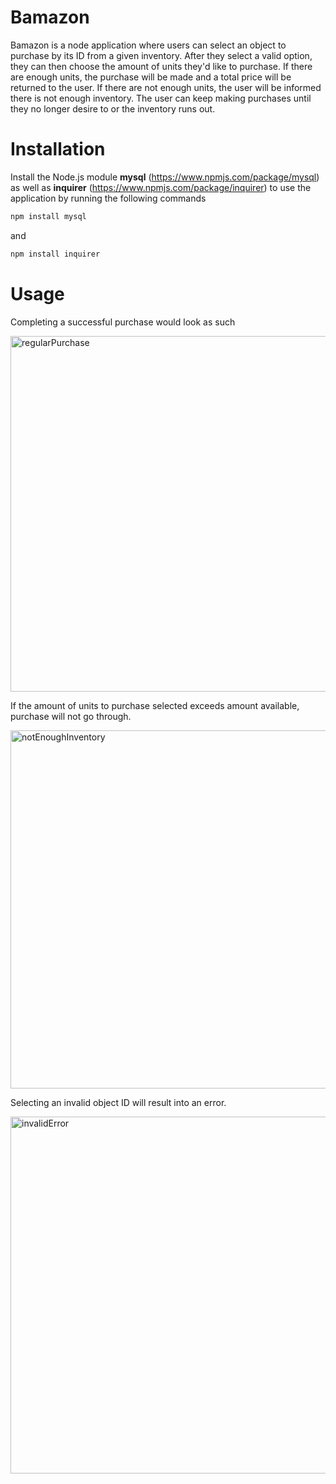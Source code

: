 # Bamazon

Bamazon is a node application where users can select an object to purchase by its ID from a given inventory. After they select a valid option, they can then choose the amount of units they'd like to purchase. If there are enough units, the purchase will be made and a total price will be returned to the user. If there are not enough units, the user will be informed there is not enough inventory. The user can keep making purchases until they no longer desire to or the inventory runs out.  

# Installation

Install the Node.js module **mysql** (https://www.npmjs.com/package/mysql) as well as **inquirer** (https://www.npmjs.com/package/inquirer)
to use the application by running the following commands

```bash
npm install mysql
```
and 

```bash
npm install inquirer
```

# Usage

Completing a successful purchase would look as such

<img width="569" alt="regularPurchase" src="https://user-images.githubusercontent.com/45246988/59558940-dd856100-8fb1-11e9-82f3-e5fabd467805.png">

If the amount of units to purchase selected exceeds amount available, purchase will not go through.

<img width="573" alt="notEnoughInventory" src="https://user-images.githubusercontent.com/45246988/59558950-073e8800-8fb2-11e9-985e-00ffc69c753f.png">


Selecting an invalid object ID will result into an error.

<img width="571" alt="invalidError" src="https://user-images.githubusercontent.com/45246988/59558935-c5addd00-8fb1-11e9-962b-b1cdd9dc6a97.png">
